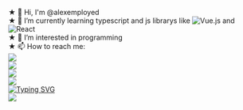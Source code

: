 ★ 👋 Hi, I'm @alexemployed<br>
 ★ 🌱 I’m currently learning typescript and js librarys like ![Vue.js](https://badges.aleen42.com/src/vue.svg) and ![React](https://badges.aleen42.com/src/react.svg)<br>
 ★ 👀 I’m interested in programming<br>
 ★ 📫 How to reach me:<br>
    <a href="https://www.instagram.com/darkedlord"><img src="https://badges.aleen42.com/src/instagram.svg"></a><br>
    <a href="https://www.twitter.com/darkedlord"><img src="https://badges.aleen42.com/src/twitter.svg"></a><br>
    <a href="https://www.facebook.com/darkedlordd"><img src="https://badges.aleen42.com/src/facebook.svg"></a><br>
    <a href="https://t.me/darkedlord"><img src="https://badges.aleen42.com/src/telegram.svg"></a><br>
    [![Typing SVG](https://readme-typing-svg.herokuapp.com?font=Inconsolata&pause=1000&color=2002F7&center=true&vCenter=true&width=435&lines=Computer+science+student+%F0%9F%99%82;Happy+Hacking!+%F0%9F%98%88)](https://git.io/typing-svg)<br>
    <img src="https://cdn.jsdelivr.net/gh/devicons/devicon/icons/react/react-original.svg" />
    

 
<!--
**alexemployed/alexemployed** is a ✨ _special_ ✨ repository because its `README.md` (this file) appears on your GitHub profile.

Here are some ideas to get you started:

- 🔭 I’m currently working on ...
- 🌱 I’m currently learning ...
- 👯 I’m looking to collaborate on ...
- 🤔 I’m looking for help with ...
- 💬 Ask me about ...
- 📫 How to reach me: ...
- 😄 Pronouns: ...
- ⚡ Fun fact: ...
-->

 
